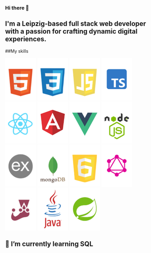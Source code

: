 ### Hi there 👋

## I'm a Leipzig-based full stack web developer with a passion for crafting dynamic digital experiences.

##My skills

<div display=flex>
<img src="https://github.com/William8421/William8421.github.io/blob/main/src/images/skills-logos/html.png"  width="100">
<img src="https://github.com/William8421/William8421.github.io/blob/main/src/images/skills-logos/css.png"  width="100">
<img src="https://github.com/William8421/William8421.github.io/blob/main/src/images/skills-logos/javascript.png"  width="100">
<img src="https://github.com/William8421/William8421.github.io/blob/main/src/images/skills-logos/ts-logo-512.png"  width="100">
<img src="https://github.com/William8421/William8421.github.io/blob/main/src/images/skills-logos/react.png"  width="100">
<img src="https://github.com/William8421/William8421.github.io/blob/main/src/images/skills-logos/angularlogo.png"  width="100">
<img src="https://github.com/William8421/William8421.github.io/blob/main/src/images/skills-logos/vue-logo.png"  width="100">
<img src="https://github.com/William8421/William8421.github.io/blob/main/src/images/skills-logos/nodejs.png"  width="100">
<img src="https://github.com/William8421/William8421.github.io/blob/main/src/images/skills-logos/express.png"  width="100">
<img src="https://github.com/William8421/William8421.github.io/blob/main/src/images/skills-logos/mongodb.png"  width="100">
<img src="https://github.com/William8421/William8421.github.io/blob/main/src/images/skills-logos/es6.png"  width="100">
<img src="https://github.com/William8421/William8421.github.io/blob/main/src/images/skills-logos/GraphQLLogo.png"  width="100">
<img src="https://github.com/William8421/William8421.github.io/blob/main/src/images/skills-logos/jest.png"  width="100">
<img src="https://github.com/William8421/William8421.github.io/blob/main/src/images/skills-logos/java.png"  width="100">
<img src="https://github.com/William8421/William8421.github.io/blob/main/src/images/skills-logos/spring-boot.png"  width="100">
</div>


## 🌱 I’m currently learning SQL

<!--
**William8421/William8421** is a ✨ _special_ ✨ repository because its `README.md` (this file) appears on your GitHub profile.

Here are some ideas to get you started:

- 🔭 I’m currently working on ...
- 🌱 I’m currently learning ...
- 👯 I’m looking to collaborate on ...
- 🤔 I’m looking for help with ...
- 💬 Ask me about ...
- 📫 How to reach me: ...
- 😄 Pronouns: ...
- ⚡ Fun fact: ...
-->
